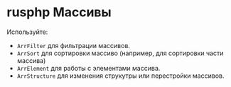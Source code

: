 # rusphp Массивы

Используйте:

* `ArrFilter` для фильтрации массивов.
* `ArrSort` для сортировки массиво (например, для сортировки части массива)
* `ArrElement` для работы с элементами массива.
* `ArrStructure` для изменения струкутры или перестройки массивов.